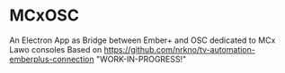 # MCxOSC
An Electron App as Bridge between Ember+ and OSC dedicated to MCx Lawo consoles 
Based on https://github.com/nrkno/tv-automation-emberplus-connection
"WORK-IN-PROGRESS!"